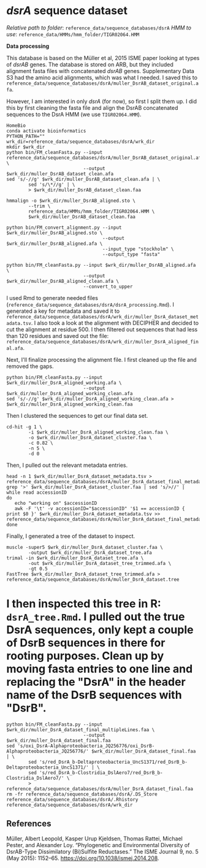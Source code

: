 # *dsrA* sequence dataset

*Relative path to folder*: `reference_data/sequence_databases/dsrA`
*HMM to use*: `reference_data/HMMs/hmm_folder/TIGR02064.HMM`


**Data processing**

This database is based on the Müller et al, 2015 ISME paper looking at types of *dsrAB* genes.
The database is stored on ARB, but they included alignment fasta files with concatenated *dsrAB* genes.
Supplementary Data S3 had the amino acid alignments, which was what I needed.
I saved this to `reference_data/sequence_databases/dsrA/muller_DsrAB_dataset_original.afa`.

However, I am interested in only *dsrA* (for now), so first I split them up.
I did this by first cleaning the fasta file and align the DsrAB concatenated sequences to the DsrA HMM (we use `TIGR02064.HMM`).

```
HomeBio
conda activate bioinformatics
PYTHON_PATH=""
wrk_dir=reference_data/sequence_databases/dsrA/wrk_dir
mkdir $wrk_dir
python bin/FM_cleanFasta.py --input reference_data/sequence_databases/dsrA/muller_DsrAB_dataset_original.afa \
                            --output $wrk_dir/muller_DsrAB_dataset_clean.afa
sed 's/-//g' $wrk_dir/muller_DsrAB_dataset_clean.afa | \
        sed 's/\*//g' | \
        > $wrk_dir/muller_DsrAB_dataset_clean.faa

hmmalign -o $wrk_dir/muller_DsrAB_aligned.sto \
        --trim \
        reference_data/HMMs/hmm_folder/TIGR02064.HMM \
        $wrk_dir/muller_DsrAB_dataset_clean.faa

python bin/FM_convert_alignment.py --input $wrk_dir/muller_DsrAB_aligned.sto \
                                   --output $wrk_dir/muller_DsrAB_aligned.afa \
                                   --input_type "stockholm" \
                                   --output_type "fasta"

python bin/FM_cleanFasta.py --input $wrk_dir/muller_DsrAB_aligned.afa \
                            --output $wrk_dir/muller_DsrAB_aligned_clean.afa \
                            --convert_to_upper

```

I used Rmd to generate needed files (`reference_data/sequence_databases/dsrA/dsrA_processing.Rmd`).
I generated a key for metadata and saved it to `reference_data/sequence_databases/dsrA/wrk_dir/muller_DsrA_dataset_metadata.tsv`.
I also took a look at the alignment with DECIPHER and decided to cut the alignment at residue 500.
I then filtered out sequences that had less than 120 residues and saved out the file: `reference_data/sequence_databases/dsrA/wrk_dir/muller_DsrA_aligned_final.afa`.

Next, I'll finalize processing the alignment file.
I first cleaned up the file and removed the gaps.

```
python bin/FM_cleanFasta.py --input $wrk_dir/muller_DsrA_aligned_working.afa \
                            --output $wrk_dir/muller_DsrA_aligned_working_clean.afa
sed 's/-//g' $wrk_dir/muller_DsrA_aligned_working_clean.afa > $wrk_dir/muller_DsrA_aligned_working_clean.faa
```

Then I clustered the sequences to get our final data set.

```
cd-hit -g 1 \
        -i $wrk_dir/muller_DsrA_aligned_working_clean.faa \
        -o $wrk_dir/muller_DsrA_dataset_cluster.faa \
        -c 0.82 \
        -n 5 \
        -d 0
```

Then, I pulled out the relevant metadata entries.

```
head -n 1 $wrk_dir/muller_DsrA_dataset_metadata.tsv > reference_data/sequence_databases/dsrA/muller_DsrA_dataset_final_metadata.tsv
grep '>' $wrk_dir/muller_DsrA_dataset_cluster.faa | sed 's/>//' | while read accessionID
do
   echo "working on" $accessionID
   awk -F '\t' -v accessionID="$accessionID" '$1 == accessionID { print $0 }' $wrk_dir/muller_DsrA_dataset_metadata.tsv >> reference_data/sequence_databases/dsrA/muller_DsrA_dataset_final_metadata.tsv
done
```

Finally, I generated a tree of the dataset to inspect.

```
muscle -super5 $wrk_dir/muller_DsrA_dataset_cluster.faa \
        -output $wrk_dir/muller_DsrA_dataset_tree.afa
trimal -in $wrk_dir/muller_DsrA_dataset_tree.afa \
        -out $wrk_dir/muller_DsrA_dataset_tree_trimmed.afa \
        -gt 0.5
FastTree $wrk_dir/muller_DsrA_dataset_tree_trimmed.afa > reference_data/sequence_databases/dsrA/muller_DsrA_dataset.tree
```

I then inspected this tree in R: `dsrA_tree.Rmd`.
I pulled out the true DsrA sequences, only kept a couple of DsrB sequences in there for rooting purposes.
Clean up by moving fasta entries to one line and replacing the "DsrA" in the header name of the DsrB sequences with "DsrB".
=
```
python bin/FM_cleanFasta.py --input $wrk_dir/muller_DsrA_dataset_final_multipleLines.faa \
                            --output $wrk_dir/muller_DsrA_dataset_final.faa
sed 's/oxi_DsrA-Alphaproteobacteria_JQ256776/oxi_DsrB-Alphaproteobacteria_JQ256776/' $wrk_dir/muller_DsrA_dataset_final.faa | \
        sed 's/red_DsrA_b-Deltaproteobacteria_UncS1371/red_DsrB_b-Deltaproteobacteria_UncS1371/' | \
        sed 's/red_DsrA_b-Clostridia_DslAero7/red_DsrB_b-Clostridia_DslAero7/' \
        > reference_data/sequence_databases/dsrA/muller_DsrA_dataset_final.faa
rm -fr reference_data/sequence_databases/dsrA/.DS_Store reference_data/sequence_databases/dsrA/.Rhistory reference_data/sequence_databases/dsrA/wrk_dir
```

## References

Müller, Albert Leopold, Kasper Urup Kjeldsen, Thomas Rattei, Michael Pester, and Alexander Loy. “Phylogenetic and Environmental Diversity of DsrAB-Type Dissimilatory (Bi)Sulfite Reductases.” The ISME Journal 9, no. 5 (May 2015): 1152–65. https://doi.org/10.1038/ismej.2014.208.
